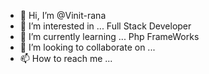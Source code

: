 - 👋 Hi, I’m @Vinit-rana
- 👀 I’m interested in ... Full Stack Developer
- 🌱 I’m currently learning ... Php FrameWorks
- 💞️ I’m looking to collaborate on ... 
- 📫 How to reach me ... 

<!---
Vinit-rana/Vinit-rana is a ✨ special ✨ repository because its `README.md` (this file) appears on your GitHub profile.
You can click the Preview link to take a look at your changes.
--->
